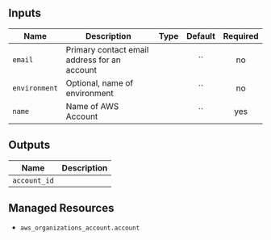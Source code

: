 <!-- BEGINNING OF TERRAFORM-DOCS HOOK -->

## Inputs
| Name | Description | Type | Default | Required |
|------|-------------|:----:|:-----:|:-----:|
| `email` |Primary contact email address for an account | | `` | no |
| `environment` |Optional, name of environment | | `` | no |
| `name` |Name of AWS Account | | `` | yes |

## Outputs
| Name | Description |
|------|-------------|
| `account_id` |  |

Managed Resources
-----------------
* `aws_organizations_account.account`
<!-- END OF TERRAFORM-DOCS HOOK -->
